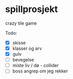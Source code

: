 # spillprosjekt

crazy tile game

Todo:

- [x] skisse
- [x] klasser og arv
- [x] gulv
- [ ] bevegelse
- [ ] miste liv / dø - collider
- [ ] boss angrep om jeg rekker